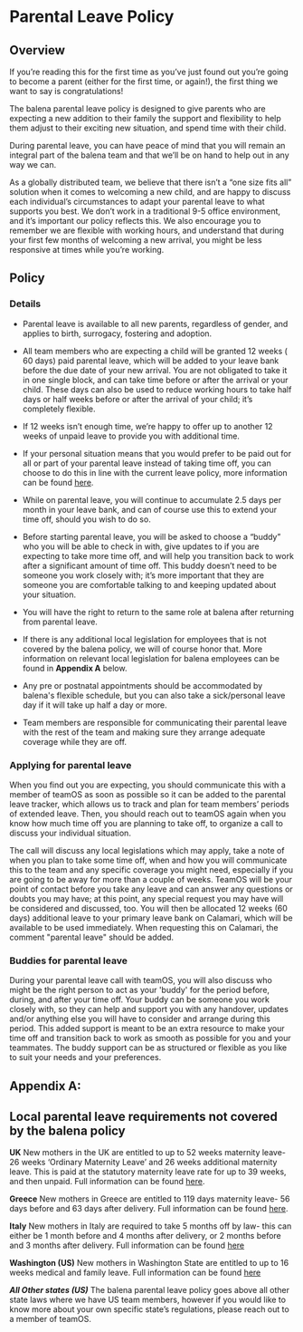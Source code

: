 # Parental Leave Policy

## Overview


If you’re reading this for the first time as you’ve just found out you’re going to become a parent (either for the first time, or again!), the first thing we want to say is congratulations!

The balena parental leave policy is designed to give parents who are expecting a new addition to their family the support and flexibility to help them adjust to their exciting new situation, and spend time with their child.

During parental leave, you can have peace of mind that you will remain an integral part of the balena team and that we’ll be on hand to help out in any way we can.

As a globally distributed team, we believe that there isn’t a “one size fits all” solution when it comes to welcoming a new child, and are happy to discuss each individual’s circumstances to adapt your parental leave to what supports you best. We don’t work in a traditional 9-5 office environment, and it’s important our policy reflects this. We also encourage you to remember we are flexible with working hours, and  understand that during your first few months of welcoming a new arrival, you might be less responsive at times while you’re working.


## Policy


### Details
* Parental leave is available to all new parents, regardless of gender, and applies to birth, surrogacy, fostering and adoption.

* All team members who are expecting a child will be granted 12 weeks ( 60 days) paid parental leave, which will be added to your leave bank before the due date of your new arrival. You are not obligated to take it in one single block, and can take time before or after the arrival or your child. These days can also be used to reduce working hours to take half days or half weeks before or after the arrival of your child; it’s completely flexible. 

* If 12 weeks isn’t enough time, we’re happy to offer up to another 12 weeks of unpaid leave to provide you with additional time. 

* If your personal situation means that you would prefer to be paid out for all or part of your parental leave instead of taking time off, you can choose to do this in line with the current leave policy, more information can be found [here](https://github.com/balena-io/balena-io/wiki/Leave-Policy). 

* While on parental leave, you will continue to accumulate 2.5 days per month in your leave bank, and can of course use this to extend your time off, should you wish to do so.

* Before starting parental leave, you will be asked to choose a “buddy” who you will be able to check in with, give updates to if you are expecting to take more time off, and will help you transition back to work after a significant amount of time off. This buddy doesn’t need to be someone you work closely with; it’s more important that they are someone you are comfortable talking to and keeping updated about your situation.

* You will have the right to return to the same role at balena after returning from parental leave.

* If there is any additional local legislation for employees that is not covered by the balena policy, we will of course honor that. More information on relevant local legislation for balena employees  can be found in **Appendix A** below.

* Any pre or postnatal appointments should be accommodated by balena's flexible schedule, but you can also take a sick/personal leave day if it will take up half a day or more.

* Team members are responsible for communicating their parental leave with the rest of the team and making sure they arrange adequate coverage while they are off.

### Applying for parental leave

When you find out you are expecting, you should communicate this with a member of teamOS as soon as possible so it can be added to the parental leave tracker, which allows us to track and plan for team members’ periods of extended leave. Then, you should reach out to teamOS again when you know how much time off you are planning to take off, to organize a call to discuss your individual situation. 


The call will discuss any local legislations which may apply, take a note of when you plan to take some time off, when and how you will communicate this to the team and any specific coverage you might need, especially if you are going to be away for more than a couple of weeks. TeamOS will be your point of contact before you take any leave and can answer any questions or doubts you may have; at this point, any special request you may have will be considered and discussed, too. You will then be allocated 12 weeks (60 days) additional leave to your primary leave bank on Calamari, which will be available to be used immediately. When requesting this on Calamari, the comment "parental leave" should be added.

### Buddies for parental leave
During your parental leave call with teamOS, you will also discuss who might be the right person to act as your 'buddy' for the period before, during, and after your time off. Your buddy can be someone you work closely with, so they can help and support you with any handover, updates and/or anything else you will have to consider and arrange during this period. This added support is meant to be an extra resource to make your time off and transition  back to work as smooth as possible for you and your teammates. The buddy support can be as structured or flexible as you like to suit your needs and your preferences. 
 
 
## Appendix A: 
## Local parental leave requirements not covered by the balena policy

**UK**
New mothers in the UK are entitled to up to 52 weeks maternity leave- 26 weeks ‘Ordinary Maternity Leave’ and 26 weeks additional maternity leave. This is paid at the statutory maternity leave rate for up to 39 weeks, and then unpaid. Full information can be found [here](https://www.gov.uk/maternity-pay-leave).
 
**Greece**
New mothers in Greece are entitled to 119 days maternity leave- 56 days before and 63 days after delivery. Full information can be found [here](https://ec.europa.eu/social/main.jsp?catId=1112&intPageId=4561&langId=en).
 
**Italy**
New mothers in Italy are required to take 5 months off by law- this can either be 1 month before and 4 months after delivery, or 2 months before and 3 months after delivery. Full information can be found [here](https://ec.europa.eu/social/main.jsp?catId=1116&langId=en&intPageId=4618)
 
**Washington (US)**
New mothers in Washington State are entitled to up to 16 weeks medical and family leave. Full information can be found [here](https://paidleave.wa.gov/find-out-how-paid-leave-works/)


_**All Other states (US)**_
The balena parental leave policy goes above all other state laws where we have US team members, however if you would like to know more about your own specific state’s regulations, please reach out to a member of teamOS.
